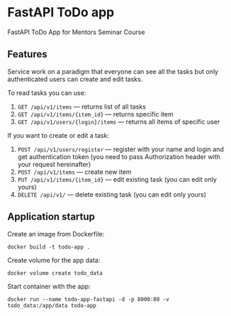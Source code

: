 # FastAPI ToDo app

FastAPI ToDo App for Mentors Seminar Course

## Features

Service work on a paradigm that everyone can see all the tasks
but only authenticated users can create and edit tasks.

To read tasks you can use:
1. `GET /api/v1/items` — returns list of all tasks
2. `GET /api/v1/items/{item_id}` — returns specific item
3. `GET /api/v1/users/{login}/items` — returns all items of specific user

If you want to create or edit a task:
1. `POST /api/v1/users/register` — register with your name and login and get authentication token (you need to pass Authorization header with your request hereinafter)
2. `POST /api/v1/items` — create new item 
3. `PUT /api/v1/items/{item_id}` — edit existing task (you can edit only yours)
4. `DELETE /api/v1/` — delete existing task (you can edit only yours)

## Application startup

Create an image from Dockerfile:

    docker build -t todo-app .

Create volume for the app data:

    docker volume create todo_data

Start container with the app:
    
    docker run --name todo-app-fastapi -d -p 8000:80 -v todo_data:/app/data todo-app
